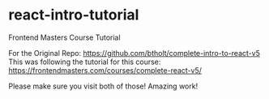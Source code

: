 # react-intro-tutorial
Frontend Masters Course Tutorial

For the Original Repo: https://github.com/btholt/complete-intro-to-react-v5
This was following the tutorial for this course: https://frontendmasters.com/courses/complete-react-v5/

Please make sure you visit both of those!
Amazing work!
